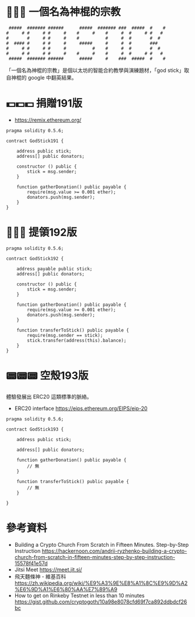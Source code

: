 # 🙏🙏🙏 一個名為神棍的宗教

```
 #####  ####### ######      #####  ####### ###  #####  #    # 
#     # #     # #     #    #     #    #     #  #     # #   #  
#       #     # #     #    #          #     #  #       #  #   
#  #### #     # #     #     #####     #     #  #       ###    
#     # #     # #     #          #    #     #  #       #  #   
#     # #     # #     #    #     #    #     #  #     # #   #  
 #####  ####### ######      #####     #    ###  #####  #    # 
```

「一個名為神棍的宗教」是個以太坊的智能合約教學與演練題材，「god stick」取自神棍的 google 中翻英結果。

# 💵💵💵 捐贈191版

- https://remix.ethereum.org/

```
pragma solidity 0.5.6;

contract GodStick191 {

    address public stick;
    address[] public donators;
    
    constructor () public {
        stick = msg.sender;
    }
    
    function gatherDonation() public payable {
        require(msg.value >= 0.001 ether);
        donators.push(msg.sender);
    }
}
```

# 💸💸💸 提領192版

```
pragma solidity 0.5.6;

contract GodStick192 {

    address payable public stick;
    address[] public donators;
    
    constructor () public {
        stick = msg.sender;
    }
    
    function gatherDonation() public payable {
        require(msg.value >= 0.001 ether);
        donators.push(msg.sender);
    }
    
    function transferToStick() public payable {
        require(msg.sender == stick);
        stick.transfer(address(this).balance);
    }
}
```

# 📟📟📟 空殼193版

體驗發展出 ERC20 這類標準的脈絡。

- ERC20 interface https://eips.ethereum.org/EIPS/eip-20

```
pragma solidity 0.5.6;

contract GodStick193 {

    address public stick;
    
    address[] public donators;
    
    function gatherDonation() public payable {
        // 無
    }
    
    function transferToStick() public payable {
        // 無
    }
    
}
```

# 參考資料

- Building a Crypto Church From Scratch in Fifteen Minutes. Step-by-Step Instruction https://hackernoon.com/andrii-ryzhenko-building-a-crypto-church-from-scratch-in-fifteen-minutes-step-by-step-instruction-15578f41e57d
- Jitsi Meet https://meet.jit.si/
- 飛天麵條神 - 維基百科 https://zh.wikipedia.org/wiki/%E9%A3%9E%E8%A1%8C%E9%9D%A2%E6%9D%A1%E6%80%AA%E7%89%A9
- How to get on Rinkeby Testnet in less than 10 minutes https://gist.github.com/cryptogoth/10a98e8078cfd69f7ca892ddbdcf26bc
